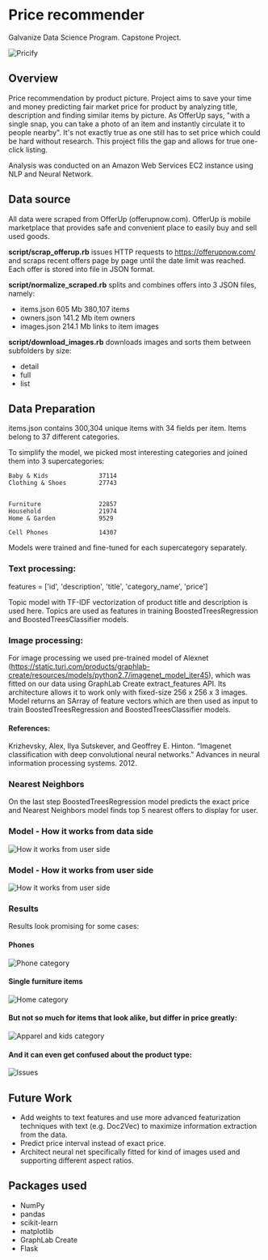 # Price recommender
Galvanize Data Science Program. Capstone Project.

![Pricify](images/pricify.png)

## Overview
Price recommendation by product picture. Project aims to save your time and money predicting fair market price for product by analyzing title, description and finding similar items by picture. As OfferUp says, "with a single snap, you can take a photo of an item and instantly circulate it to people nearby". It's not exactly true as one still has to set price which could be hard without research. This project fills the gap and allows for true one-click listing.

Analysis was conducted on an Amazon Web Services EC2 instance using NLP and Neural Network.


## Data source
All data were scraped from OfferUp (offerupnow.com). OfferUp is mobile marketplace that provides safe and convenient place to easily buy and sell used goods.

**script/scrap_offerup.rb** issues HTTP requests to https://offerupnow.com/ and scraps recent offers page by page until the date limit was reached. Each offer is stored into file in JSON format.

**script/normalize_scraped.rb** splits and combines offers into 3 JSON files, namely:

* items.json 605 Mb 380,107 items
* owners.json 141.2 Mb item owners
* images.json 214.1 Mb links to item images

**script/download_images.rb** downloads images and sorts them between subfolders by size:
* detail
* full
* list

## Data Preparation

items.json contains 300,304 unique items with 34 fields per item. Items belong to 37 different categories.

To simplify the model, we picked most interesting categories and joined them into 3 supercategories:

```
Baby & Kids              37114
Clothing & Shoes         27743  


Furniture                22857
Household                21974
Home & Garden            9529

Cell Phones              14307
```

Models were trained and fine-tuned for each supercategory separately.

### Text processing:
features = ['id', 'description', 'title', 'category_name', 'price']

Topic model with TF-IDF vectorization of product title and description is used here. Topics are used as features in training BoostedTreesRegression and BoostedTreesClassifier models.

### Image processing:
For image processing we used pre-trained model of Alexnet (https://static.turi.com/products/graphlab-create/resources/models/python2.7/imagenet_model_iter45), which was fitted on our data using GraphLab Create extract_features API. Its architecture allows it to work only with fixed-size 256 x 256 x 3 images. Model returns an SArray of feature vectors which are then used as input to train BoostedTreesRegression and BoostedTreesClassifier models.

#### References:
Krizhevsky, Alex, Ilya Sutskever, and Geoffrey E. Hinton. “Imagenet classification with deep convolutional neural networks.” Advances in neural information processing systems. 2012.

### Nearest Neighbors

On the last step BoostedTreesRegression model predicts the exact price and Nearest Neighbors model finds top 5 nearest offers to display for user.

### Model - How it works from data side

![How it works from user side](images/data_side.png)

### Model - How it works from user side

![How it works from user side](images/user_side.png)

### Results

Results look promising for some cases:

#### Phones
![Phone category](images/phone.png)

#### Single furniture items
![Home category](images/home.png)

#### But not so much for items that look alike, but differ in price greatly:
![Apparel and kids category](images/kids.png)

#### And it can even get confused about the product type:
![Issues](images/issues_img.png)

## Future Work
* Add weights to text features and use more advanced featurization techniques with text (e.g. Doc2Vec) to maximize information extraction from the data.
* Predict price interval instead of exact price.
* Architect neural net specifically fitted for kind of images used and supporting different aspect ratios.

## Packages used
* NumPy
* pandas
* scikit-learn
* matplotlib
* GraphLab Create
* Flask
